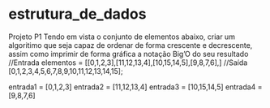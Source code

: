 # estrutura_de_dados
Projeto P1
Tendo em vista o conjunto de elementos abaixo, criar um algoritimo que seja capaz de ordenar de forma crescente e decrescente, assim como imprimir de forma gráfica a notação Big’O do seu resultado
//Entrada
elementos = [[0,1,2,3],[11,12,13,4],[10,15,14,5],[9,8,7,6],]
//Saída
[0,1,2,3,4,5,6,7,8,9,10,11,12,13,14,15];

entrada1 = [0,1,2,3]
entrada2 = [11,12,13,4]
entrada3 = [10,15,14,5]
entrada4 = [9,8,7,6]
